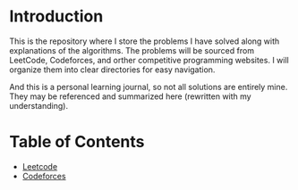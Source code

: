 # Introduction

This is the repository where I store the problems I have solved along with explanations of the algorithms. The problems will be sourced from LeetCode, Codeforces, and orther competitive programming websites. I will organize them into clear directories for easy navigation.

And this is a personal learning journal, so not all solutions are entirely mine. They may be referenced and summarized here (rewritten with my understanding).

# Table of Contents
- [Leetcode](./Leetcode/)
- [Codeforces](./Codeforces/)